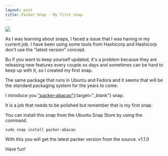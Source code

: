```yaml
---
layout: post
title: Packer Snap - My first snap
---
```


![](https://fossbytes.com/wp-content/uploads/2016/06/SNAPS-COMES-TO-LINUX-DISTRO.jpg)

As I was learning about snaps, I faced a issue that I was having in my current
job. I have been using some tools from Hashicorp and Hashicorp don't use the
"latest version" concept.

Bu if you want to keep yourself updated, it's a problem because they are
releasing new features every couple os days and sometimes can be hard to keep
up with it, so I created my first snap.

The same package that runs in Ubuntu and Fedora and it seems that will be the
standard packaging system for the years to come.

I introduce you ["packer-abacao"](https://uappexplorer.com/app/packer-abacao.abacao){:target="_blank"} snap.

It is a job that needs to be polished but remember that is my first snap.

You can install this snap from the Ubuntu Snap Store by using the command.

```sudo snap install packer-abacao```

With this you will get the latest packer version from the source. v1.1.0

Have fun!
